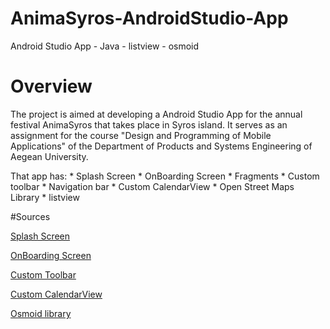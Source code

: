 # AnimaSyros-AndroidStudio-App
 Android Studio App - Java - listview - osmoid

# Overview

<p>The project is aimed at developing a Android Studio App for the annual festival AnimaSyros that takes place in Syros island. It serves as an assignment for the course "Design and Programming of Mobile Applications" of the Department of Products and Systems Engineering of Aegean University.</p>

<p>That app has:
* Splash Screen
* OnBoarding Screen
* Fragments
* Custom toolbar
* Navigation bar
* Custom CalendarView
* Open Street Maps Library
* listview

 #Sources
 <p><a href="https://www.youtube.com/watch?v=RYWMkin2YgQ">Splash Screen</a></p>
 <p><a href="https://www.youtube.com/watch?v=nfsqxkrTQFY&t=11s">OnBoarding Screen</a></p>
 <p><a href="(https://www.youtube.com/watch?v=IcqKOeK8ZcU">Custom Toolbar</a></p>
 <p><a href="https://www.digitalocean.com/community/tutorials/android-calendar-view">Custom CalendarView</a></p>
 <p><a href="https://github.com/osmdroid/osmdroid/wiki/How-to-use-the-osmdroid-library-(Java)">Osmoid library</a></p>


